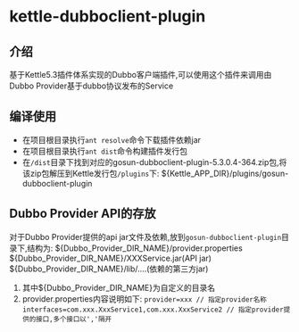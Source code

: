 # kettle-dubboclient-plugin

## 介绍
  基于Kettle5.3插件体系实现的Dubbo客户端插件,可以使用这个插件来调用由Dubbo Provider基于dubbo协议发布的Service 
  
## 编译使用
* 在项目根目录执行`ant resolve`命令下载插件依赖jar
* 在项目根目录执行`ant dist`命令构建插件发行包
* 在`/dist`目录下找到对应的gosun-dubboclient-plugin-5.3.0.4-364.zip包,将该zip包解压到Kettle发行包`/plugins`下:
  ${Kettle_APP_DIR}/plugins/gosun-dubboclient-plugin

## Dubbo Provider API的存放
  对于Dubbo Provider提供的api jar文件及依赖,放到`gosun-dubboclient-plugin`目录下,结构为:
${Dubbo_Provider_DIR_NAME}/provider.properties
${Dubbo_Provider_DIR_NAME}/XXXService.jar(API jar)
${Dubbo_Provider_DIR_NAME}/lib/....(依赖的第三方jar)
1. 其中${Dubbo_Provider_DIR_NAME}为自定义的目录名
2. provider.properties内容说明如下:
`provider=xxx // 指定provider名称`
`interfaces=com.xxx.XxxService1,com.xxx.XxxService2 // 指定provider提供的接口,多个接口以','隔开`
